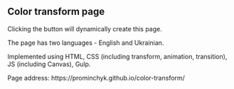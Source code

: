 <h2>Color transform page</h2>

<p>Clicking the button will dynamically create this page.</p>
<p>The page has two languages ​​- English and Ukrainian.</p>
<p>Implemented using HTML, CSS (including transform, animation, transition), JS (including Canvas), Gulp.</p>

<p>Page address: https://prominchyk.github.io/color-transform/ </p>
